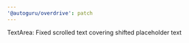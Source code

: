 ```yaml
---
'@autoguru/overdrive': patch
---
```


TextArea: Fixed scrolled text covering shifted placeholder text
